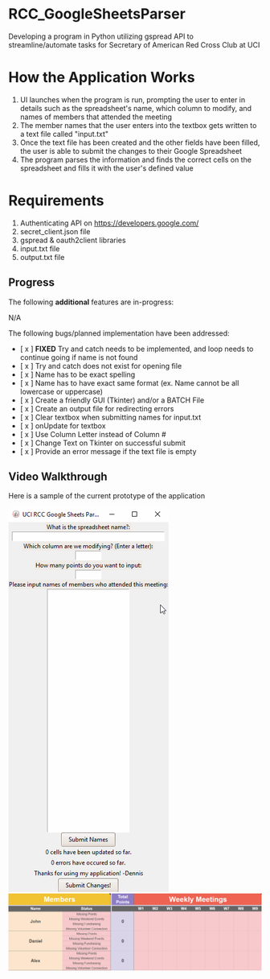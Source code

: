 # RCC_GoogleSheetsParser
Developing a program in Python utilizing gspread API to streamline/automate tasks for Secretary of American Red Cross Club at UCI

# How the Application Works
1. UI launches when the program is run, prompting the user to enter in details such as the spreadsheet's name, which column to modify, and names of members that attended the meeting
2. The member names that the user enters into the textbox gets written to a text file called "input.txt"
3. Once the text file has been created and the other fields have been filled, the user is able to submit the changes to their Google Spreadsheet
4. The program parses the information and finds the correct cells on the spreadsheet and fills it with the user's defined value

# Requirements
1. Authenticating API on https://developers.google.com/
2. secret_client.json file
3. gspread & oauth2client libraries
4. input.txt file
5. output.txt file

## Progress

The following **additional** features are in-progress:

N/A

The following bugs/planned implementation have been addressed:
* [ x ] **FIXED** Try and catch needs to be implemented, and loop needs to continue going if name is not found
* [ x ] Try and catch does not exist for opening file
* [ x ] Name has to be exact spelling
* [ x ] Name has to have exact same format (ex. Name cannot be all lowercase or uppercase)
* [ x ] Create a friendly GUI (Tkinter) and/or a BATCH File
* [ x ] Create an output file for redirecting errors
* [ x ] Clear textbox when submitting names for input.txt
* [ x ] onUpdate for textbox
* [ x ] Use Column Letter instead of Column #
* [ x ] Change Text on Tkinter on successful submit
* [ x ] Provide an error message if the text file is empty

## Video Walkthrough

Here is a sample of the current prototype of the application

<img src='media/app_walkthrough.gif' title='App Walkthrough' width='' alt='App Walkthrough' />

<img src='media/sheets_walkthrough2.gif' title='Google Sheets Walkthrough' width='' alt='Google Sheets Walkthrough' />